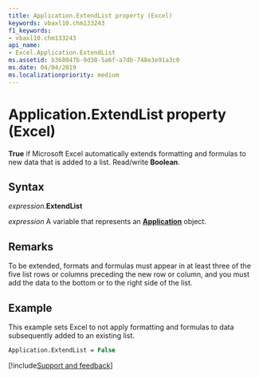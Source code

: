 ```yaml
---
title: Application.ExtendList property (Excel)
keywords: vbaxl10.chm133243
f1_keywords:
- vbaxl10.chm133243
api_name:
- Excel.Application.ExtendList
ms.assetid: b368047b-9d30-5a6f-a7db-748e3e91a3c0
ms.date: 04/04/2019
ms.localizationpriority: medium
---
```



# Application.ExtendList property (Excel)

**True** if Microsoft Excel automatically extends formatting and formulas to new data that is added to a list. Read/write **Boolean**.


## Syntax

_expression_.**ExtendList**

_expression_ A variable that represents an **[Application](Excel.Application(object).md)** object.


## Remarks

To be extended, formats and formulas must appear in at least three of the five list rows or columns preceding the new row or column, and you must add the data to the bottom or to the right side of the list.


## Example

This example sets Excel to not apply formatting and formulas to data subsequently added to an existing list.

```vb
Application.ExtendList = False
```




[!include[Support and feedback](~/includes/feedback-boilerplate.md)]